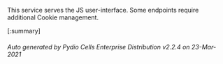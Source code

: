 






This service serves the JS user-interface. Some endpoints require additional Cookie management.

[:summary]

###### Auto generated by Pydio Cells Enterprise Distribution v2.2.4 on 23-Mar-2021
